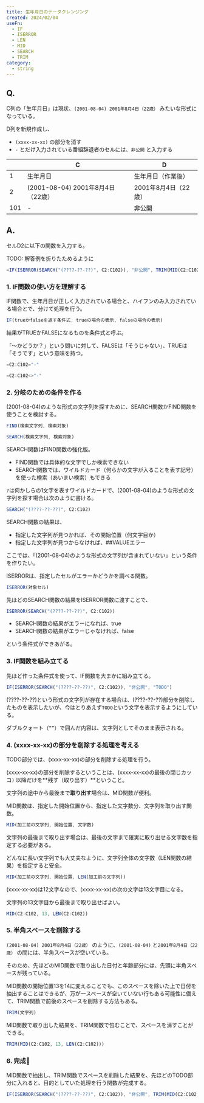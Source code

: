 ```yaml
---
title: 生年月日のデータクレンジング
created: 2024/02/04
useFn:
  - IF
  - ISERROR
  - LEN
  - MID
  - SEARCH
  - TRIM
category:
  - string
---
```


## Q.

C列の「生年月日」は現状、`(2001-08-04) 2001年8月4日（22歳）` みたいな形式になっている。

D列を新規作成し、

- `(xxxx-xx-xx)` の部分を消す
- `-` とだけ入力されている番組辞退者のセルには、`非公開` と入力する

|     | C                                 | D                    |
| --- | --------------------------------- | -------------------- |
| 1   | 生年月日                          | 生年月日（作業後）   |
| 2   | (2001-08-04) 2001年8月4日（22歳） | 2001年8月4日（22歳） |
| 101 | -                                 | 非公開               |

## A.

セルD2に以下の関数を入力する。

TODO: 解答例を折りたためるように

```jsx
=IF(ISERROR(SEARCH("(????-??-??)", C2:C102)), "非公開", TRIM(MID(C2:C102, 13, LEN(C2:C102))))
```

### 1. IF関数の使い方を理解する

IF関数で、生年月日が正しく入力されている場合と、ハイフンのみ入力されている場合とで、分けて処理を行う。

```jsx
IF(trueかfalseを返す条件式, trueの場合の表示, falseの場合の表示)
```

結果がTRUEかFALSEになるものを条件式と呼ぶ。

「〜かどうか？」という問いに対して、FALSEは「そうじゃない」、TRUEは「そうです」という意味を持つ。

```jsx
=C2:C102="-"
```

```jsx
=C2:C102<>"-"
```

### 2. 分岐のための条件を作る

(2001-08-04)のような形式の文字列を探すために、SEARCH関数かFIND関数を使うことを検討する。

```jsx
FIND(検索文字列, 検索対象)
```

```jsx
SEARCH(検索文字列, 検索対象)
```

SEARCH関数はFIND関数の強化版。

- FIND関数では具体的な文字でしか検索できない
- SEARCH関数では、ワイルドカード（何らかの文字が入ることを表す記号）を使った検索（あいまい検索）もできる

`?`は何かしらの1文字を表すワイルドカードで、(2001-08-04)のような形式の文字列を探す場合は次のように書ける。

```jsx
SEARCH("(????-??-??)", C2:C102)
```

SEARCH関数の結果は、

- 指定した文字列が見つかれば、その開始位置（何文字目か）
- 指定した文字列が見つからなければ、##VALUEエラー

ここでは、「(2001-08-04)のような形式の文字列が含まれていない」という条件を作りたい。

ISERRORは、指定したセルがエラーかどうかを調べる関数。

```jsx
ISERROR(対象セル)
```

先ほどのSEARCH関数の結果をISERROR関数に渡すことで、

```jsx
ISERROR(SEARCH("(????-??-??)", C2:C102))
```

- SEARCH関数の結果がエラーになれば、true
- SEARCH関数の結果がエラーじゃなければ、false

という条件式ができあがる。

### 3. IF関数を組み立てる

先ほど作った条件式を使って、IF関数を大まかに組み立てる。

```jsx
IF(ISERROR(SEARCH("(????-??-??)", C2:C102)), "非公開", "TODO")
```

(????-??-??)という形式の文字列が存在する場合は、(????-??-??)部分を削除したものを表示したいが、今はとりあえず`TODO`という文字を表示するようにしている。

ダブルクォート（`””`）で囲んだ内容は、文字列としてそのまま表示される。

### 4. (xxxx-xx-xx)の部分を削除する処理を考える

TODO部分では、(xxxx-xx-xx)の部分を削除する処理を行う。

(xxxx-xx-xx)の部分を削除するということは、(xxxx-xx-xx)の最後の閉じカッコ`)` 以降だけを**残す（取り出す）**ということ。

文字列の途中から最後まで**取り出す**場合は、MID関数が便利。

MID関数は、指定した開始位置から、指定した文字数分、文字列を取り出す関数。

```jsx
MID(加工前の文字列, 開始位置, 文字数)
```

文字列の最後まで取り出す場合は、最後の文字まで確実に取り出せる文字数を指定する必要がある。

どんなに長い文字列でも大丈夫なように、文字列全体の文字数（LEN関数の結果）を指定すると安全。

```jsx
MID(加工前の文字列, 開始位置, LEN(加工前の文字列))
```

(xxxx-xx-xx)は12文字なので、(xxxx-xx-xx)の次の文字は13文字目になる。

文字列の13文字目から最後まで取り出せばよい。

```jsx
MID(C2:C102, 13, LEN(C2:C102))
```

### 5. 半角スペースを削除する

`(2001-08-04) 2001年8月4日（22歳）` のように、`(2001-08-04)` と`2001年8月4日（22歳）` の間には、半角スペースが空いている。

そのため、先ほどのMID関数で取り出した日付と年齢部分には、先頭に半角スペースが残っている。

MID関数の開始位置13を14に変えることでも、このスペースを除いた上で日付を抽出することはできるが、万が一スペースが空いていない行もある可能性に備えて、TRIM関数で前後のスペースを削除する方法もある。

```jsx
TRIM(文字列)
```

MID関数で取り出した結果を、TRIM関数で包むことで、スペースを消すことができる。

```jsx
TRIM(MID(C2:C102, 13, LEN(C2:C102)))
```

### 6. 完成🎉

MID関数で抽出し、TRIM関数でスペースを削除した結果を、先ほどのTODO部分に入れると、目的としていた処理を行う関数が完成する。

```jsx
IF(ISERROR(SEARCH("(????-??-??)", C2:C102)), "非公開", TRIM(MID(C2:C102, 13, LEN(C2:C102))))
```
